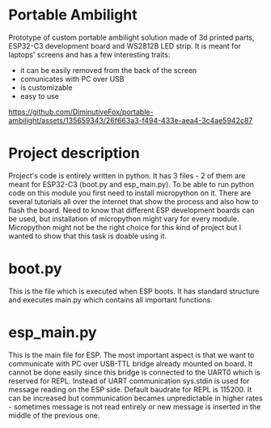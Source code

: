 # Portable Ambilight
Prototype of custom portable ambilight solution made of 3d printed parts, ESP32-C3 development board and WS2812B LED strip.
It is meant for laptops' screens and has a few interesting traits:
- it can be easily removed from the back of the screen
- comunicates with PC over USB
- is customizable
- easy to use


https://github.com/DiminutiveFox/portable-ambilight/assets/135659343/26f663a3-f494-433e-aea4-3c4ae5942c87



# Project description
Project's code is entirely written in python. It has 3 files - 2 of them are meant for ESP32-C3 (boot.py and esp_main.py). To be able to run python code on this module you first need to install micropython on it. There are several tutorials all over the internet that show the process and also how to flash the board. Need to know that different ESP development boards can be used, but installation of micropython might vary for every module. Micropython might not be the right choice for this kind of project but I wanted to show that this task is doable using it. 

# boot.py
This is the file which is executed when ESP boots. It has standard structure and executes main.py which contains all important functions. 

# esp_main.py
This is the main file for ESP. The most important aspect is that we want to communicate with PC over USB-TTL bridge already mounted on board. It cannot be done easily since this bridge is connected to the UART0 which is reserved for REPL. Instead of UART communication sys.stdin is used for message reading on the ESP side. Default baudrate for REPL is 115200. It can be increased but communication becames unpredictable in higher rates - sometimes message is not read entirely or new message is inserted in the middle of the previous one.  

